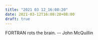 ```yaml
---
title: "2021 03 12_16:08:20"
date: 2021-03-12T16:08:20+08:00
draft: true
---
```


FORTRAN rots the brain. -- John McQuillin
